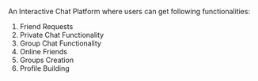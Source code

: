 An Interactive Chat Platform where users can get following functionalities:
1) Friend Requests
2) Private Chat Functionality
3) Group Chat Functionality
4) Online Friends
5) Groups Creation
6) Profile Building
